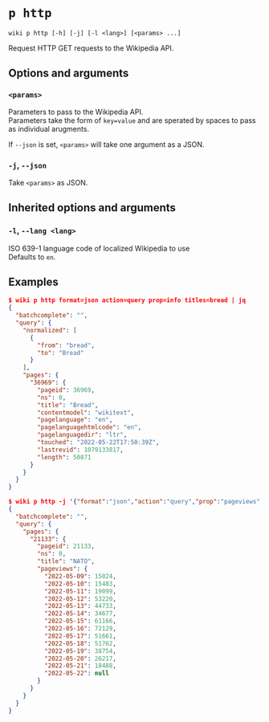 # `p http`

```text
wiki p http [-h] [-j] [-l <lang>] [<params> ...]
```

Request HTTP GET requests to the Wikipedia API.

## Options and arguments

### `<params>`

Parameters to pass to the Wikipedia API.  
Parameters take the form of `key=value` and are sperated by spaces to pass as individual arugments.

If `--json` is set, `<params>` will take one argument as a JSON.

### **`-j`**, `--json`

Take `<params>` as JSON.

## Inherited options and arguments

### **`-l`**, `--lang <lang>`

ISO 639-1 language code of localized Wikipedia to use  
Defaults to `en`.

## Examples

```json
$ wiki p http format=json action=query prop=info titles=bread | jq
{
  "batchcomplete": "",
  "query": {
    "normalized": [
      {
        "from": "bread",
        "to": "Bread"
      }
    ],
    "pages": {
      "36969": {
        "pageid": 36969,
        "ns": 0,
        "title": "Bread",
        "contentmodel": "wikitext",
        "pagelanguage": "en",
        "pagelanguagehtmlcode": "en",
        "pagelanguagedir": "ltr",
        "touched": "2022-05-22T17:50:39Z",
        "lastrevid": 1079133817,
        "length": 50871
      }
    }
  }
}
```

```json
$ wiki p http -j '{"format":"json","action":"query","prop":"pageviews","titles":"NATO","pvipdays":14}' | jq
{
  "batchcomplete": "",
  "query": {
    "pages": {
      "21133": {
        "pageid": 21133,
        "ns": 0,
        "title": "NATO",
        "pageviews": {
          "2022-05-09": 15024,
          "2022-05-10": 15483,
          "2022-05-11": 19099,
          "2022-05-12": 53220,
          "2022-05-13": 44733,
          "2022-05-14": 34677,
          "2022-05-15": 61166,
          "2022-05-16": 72129,
          "2022-05-17": 51661,
          "2022-05-18": 51762,
          "2022-05-19": 38754,
          "2022-05-20": 26217,
          "2022-05-21": 18488,
          "2022-05-22": null
        }
      }
    }
  }
}
```
